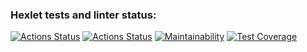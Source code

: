 ### Hexlet tests and linter status:
[![Actions Status](https://github.com/Absaidov/java-project-72/workflows/hexlet-check/badge.svg)](https://github.com/Absaidov/java-project-72/actions) [![Actions Status](https://github.com/Absaidov/java-project-72/actions/workflows/main.yml/badge.svg)](https://github.com/Absaidov/java-project-72/actions/workflows/main.yml)
[![Maintainability](https://api.codeclimate.com/v1/badges/38862922cd507bfda4d9/maintainability)](https://codeclimate.com/github/Absaidov/java-project-72/maintainability) [![Test Coverage](https://api.codeclimate.com/v1/badges/38862922cd507bfda4d9/test_coverage)](https://codeclimate.com/github/Absaidov/java-project-72/test_coverage)